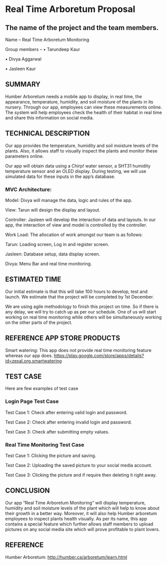 # Real Time Arboretum Proposal

## The name of the project and the team members.

Name – Real Time Arboretum Monitoring

Group members – 
•	Tarundeep Kaur

•	Divya Aggarwal

•	Jasleen Kaur

## SUMMARY
Humber Arboretum needs a mobile app to display, in real time, the appearance, temperature, humidity, and soil moisture of the plants in its nursery. Through our app, employees can view these measurements online. The system will help employees check the health of their habitat in real time and share this information on social media. 

## TECHNICAL DESCRIPTION 
Our app provides the temperature, humidity and soil moisture levels of the plants. Also, it allows staff to visually inspect the plants and monitor these parameters online. 

Our app will obtain data using a Chirp! water sensor, a SHT31 humidity temperature sensor and an OLED display. During testing, we will use simulated data for these inputs in the app’s database. 

### MVC Architecture: 
Model:  Divya will manage the data, logic and rules of the app. 

View:  Tarun will design the display and layout.  

Controller: Jasleen will develop the interaction of data and layouts. In our app, the interaction of view and model is controlled by the controller.

Work Load: The allocation of work amongst our team is as follows:

Tarun: Loading screen, Log in and register screen.

Jasleen: Database setup, data display screen.

Divya: Menu Bar and real time monitoring.

## ESTIMATED TIME
Our initial estimate is that this will take 100 hours to develop, test and launch. We estimate that the project will be completed by 1st December.

We are using agile methodology to finish this project on time. So if there is any delay, we will try to catch up as per our schedule. One of us will start working on real time monitoring while others will be simultaneously working on the other parts of the 	project.

## REFERENCE APP STORE PRODUCTS
Smart watering: This app does not provide real time monitoring feature whereas our app does.
	https://play.google.com/store/apps/details?id=zexal.org.smartwatering

   
##  TEST CASE

Here are few examples of test case 

### Login Page Test Case

Test Case 1: Check after entering valid login and password. 

Test Case 2: Check after entering invalid login and password.

Test Case 3: Check after submitting empty values.

### Real Time Monitoring Test Case
Test Case 1: Clicking the picture and saving.

Test Case 2: Uploading the saved picture to your social media account.

Test Case 3: Clicking the picture and if require then deleting it right away.

## CONCLUSION
Our app “Real Time Arboretum Monitoring” will display temperature, humidity and soil moisture levels of the plant which will help to know about their growth in a better way. Moreover, it will also help Humber arboretum employees to inspect plants health visually. As per its name, this app contains a special feature which further allows staff members to upload pictures on any social media site which will prove profitable to plant lovers.

## REFERENCE
Humber Arboretum:  http://humber.ca/arboretum/learn.html

